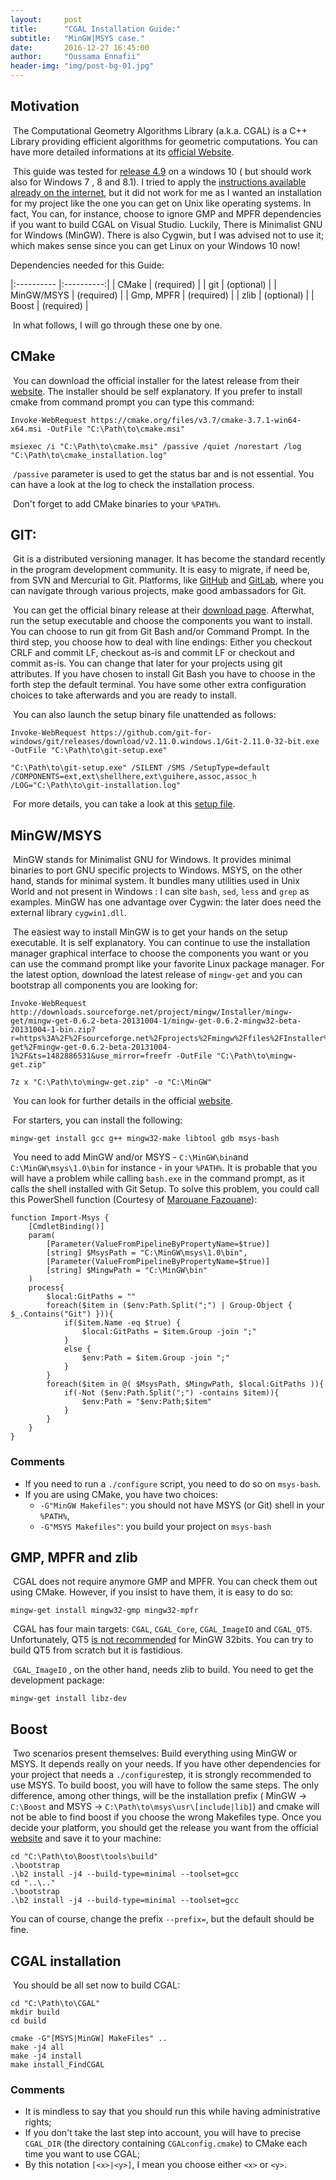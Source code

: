```yaml
---
layout:     post
title:      "CGAL Installation Guide:"
subtitle:   "MinGW|MSYS case."
date:       2016-12-27 16:45:00
author:     "Oussama Ennafii"
header-img: "img/post-bg-01.jpg"
---
```


## Motivation

&nbsp;The Computational Geometry Algorithms Library (a.k.a. CGAL) is a C++ Library providing efficient algorithms for geometric computations. You can have more detailed informations at its [official Website](https//www.cgal.org).

&nbsp;This guide was tested for [release 4.9](https//github.com/CGAL/cgal/releases/tag/releases%2FCGAL-4.9) on a windows 10 ( but should work also for Windows 7 , 8 and 8.1). I tried to apply the [instructions available already on the internet](http//www.cgal.org/download/windows.html#BuildingCGAL), but it did not work for me as I wanted an installation for my project like the one you can get on Unix like operating systems. In fact, You can, for instance, choose to ignore GMP and MPFR dependencies if you want to build CGAL on Visual Studio. Luckily, There is Minimalist GNU for Windows (MinGW). There is also Cygwin, but I was advised not to use it; which makes sense since you can get Linux on your Windows 10 now!

Dependencies needed for this Guide:

|:---------- |:----------:|
| CMake      | (required) |
| git        | (optional) |
| MinGW/MSYS | (required) |
| Gmp, MPFR  | (required) |
| zlib       | (optional) |
| Boost      | (required) |

&nbsp;In what follows, I will go through these one by one.

## CMake

&nbsp;You can download the official installer for the latest release from their [website](https://cmake.org/download/). The installer should be self explanatory. If you prefer to install cmake from command prompt you can type this command:

```shell
Invoke-WebRequest https://cmake.org/files/v3.7/cmake-3.7.1-win64-x64.msi -OutFile "C:\Path\to\cmake.msi"

msiexec /i "C:\Path\to\cmake.msi" /passive /quiet /norestart /log "C:\Path\to\cmake_installation.log"
````

&nbsp;`/passive` parameter is used to get the status bar and is not essential. You can have a look at the log to check the installation process.

&nbsp;Don't forget to add CMake binaries to your `%PATH%`.

## GIT:

&nbsp;Git is a distributed versioning manager. It has become the standard recently in the program development community. It is easy to migrate, if need be, from SVN and Mercurial to Git. Platforms, like [GitHub](https://github.com) and [GitLab](https://gitlab.com), where you can navigate through various projects, make good ambassadors for Git.

&nbsp;You can get the official binary release at their [download page](https://git-scm.com/download/win). Afterwhat, run the setup executable and choose the components you want to install. You can choose to run git from Git Bash and/or Command Prompt. In the third step, you choose how to deal with line endings: Either you checkout CRLF and commit LF, checkout as-is and commit LF or checkout and commit as-is. You can change that later for your projects using git attributes. If you have chosen to install Git Bash you have to choose in the forth step the default terminal. You have some other extra configuration choices to take afterwards and you are ready to install.

&nbsp;You can also launch the setup binary file unattended as follows:

```shell
Invoke-WebRequest https://github.com/git-for-windows/git/releases/download/v2.11.0.windows.1/Git-2.11.0-32-bit.exe -OutFile "C:\Path\to\git-setup.exe"

"C:\Path\to\git-setup.exe" /SILENT /SMS /SetupType=default /COMPONENTS=ext,ext\shellhere,ext\guihere,assoc,assoc_h /LOG="C:\Path\to\git-installation.log"
```

&nbsp;For more details, you can take a look at this [setup file](https://github.com/msysgit/msysgit/blob/master/share/WinGit/install.iss).

## MinGW/MSYS

&nbsp;MinGW stands for Minimalist GNU for Windows. It provides minimal binaries to port GNU specific projects to Windows. MSYS, on the other hand, stands for minimal system. It bundles many utilities used in Unix World and not present in Windows : I can site `bash`, `sed`, `less` and `grep` as examples. MinGW has one advantage over Cygwin: the later does need the external library `cygwin1.dll`.

&nbsp;The easiest way to install MinGW is to get your hands on the setup executable. It is self explanatory. You can continue to use the installation manager graphical interface to choose the components you want or you can use the command prompt like your favorite Linux package manager. For the latest option, download the latest release of `mingw-get` and you can bootstrap all components you are looking for:

```shell
Invoke-WebRequest http://downloads.sourceforge.net/project/mingw/Installer/mingw-get/mingw-get-0.6.2-beta-20131004-1/mingw-get-0.6.2-mingw32-beta-20131004-1-bin.zip?r=https%3A%2F%2Fsourceforge.net%2Fprojects%2Fmingw%2Ffiles%2FInstaller%2Fmingw-get%2Fmingw-get-0.6.2-beta-20131004-1%2F&ts=1482886531&use_mirror=freefr -OutFile "C:\Path\to\mingw-get.zip"

7z x "C:\Path\to\mingw-get.zip" -o "C:\MinGW"
```

&nbsp;You can look for further details in the official [website](http://www.mingw.org/wiki/getting_started).

&nbsp;For starters, you can install the following:

```shell
mingw-get install gcc g++ mingw32-make libtool gdb msys-bash
```

&nbsp;You need to add MinGW and/or MSYS - `C:\MinGW\bin`and `C:\MinGW\msys\1.0\bin` for instance - in your `%PATH%`. It is probable that you will have a problem while calling `bash.exe` in the command prompt, as it calls the shell installed with Git Setup. To solve this problem, you could call this PowerShell function (Courtesy of [Marouane Fazouane](https://github.com/fazouane-marouane)):

```shell
function Import-Msys {
    [CmdletBinding()]
    param(
        [Parameter(ValueFromPipelineByPropertyName=$true)]
        [string] $MsysPath = "C:\MinGW\msys\1.0\bin",
        [Parameter(ValueFromPipelineByPropertyName=$true)]
        [string] $MingwPath = "C:\MinGW\bin"
    )
    process{
        $local:GitPaths = ""
        foreach($item in ($env:Path.Split(";") | Group-Object { $_.Contains("Git") })){
            if($item.Name -eq $true) {
                $local:GitPaths = $item.Group -join ";"
            }
            else {
                $env:Path = $item.Group -join ";"
            }
        }
        foreach($item in @( $MsysPath, $MingwPath, $local:GitPaths )){
            if(-Not ($env:Path.Split(";") -contains $item)){
                $env:Path = "$env:Path;$item"
            }
        }
    }
}
```

### Comments

* If you need to run a `./configure` script, you need to do so on `msys-bash`.
* If you are using CMake, you have two choices:
    - `-G"MinGW Makefiles"`: you should not have MSYS (or Git) shell in your `%PATH%`,
    - `-G"MSYS Makefiles"`: you build your project on `msys-bash`

## GMP, MPFR and zlib

&nbsp;CGAL does not require anymore GMP and MPFR. You can check them out using CMake. However, if you insist to have them, it is easy to do so:

```shell
mingw-get install mingw32-gmp mingw32-mpfr
```

&nbsp;CGAL has four main targets: `CGAL`, `CGAL_Core`, `CGAL_ImageIO` and `CGAL_QT5`. Unfortunately, QT5 [is not recommended](https://wiki.qt.io/MinGW) for MinGW 32bits. You can try to build QT5 from scratch but it is fastidious.

&nbsp;`CGAL_ImageIO` , on the other hand, needs zlib to build. You need to get the development package:

```shell
mingw-get install libz-dev
```

## Boost

&nbsp;Two scenarios present themselves: Build everything using MinGW or MSYS. It depends really on your needs. If you have other dependencies for your project that needs a `./configure`step, it is strongly recommended to use MSYS. To build boost, you will have to follow the same steps. The only difference, among other things, will be the installation prefix ( MinGW -> `C:\Boost` and MSYS -> `C:\Path\to\msys\usr\[include|lib]`) and cmake will not be able to find boost if you choose the wrong Makefiles type. Once you decide your platform, you should get the release you want from the official [website](http://boost.org) and save it to your machine:

```shell
cd "C:\Path\to\Boost\tools\build"
.\bootstrap
.\b2 install -j4 --build-type=minimal --toolset=gcc
cd "..\.."
.\bootstrap
.\b2 install -j4 --build-type=minimal --toolset=gcc
```

You can of course, change the prefix `--prefix=`, but the default should be fine.

## CGAL installation

&nbsp;You should be all set now to build CGAL:

```shell
cd "C:\Path\to\CGAL"
mkdir build
cd build

cmake -G"[MSYS|MinGW] MakeFiles" ..
make -j4 all
make -j4 install
make install_FindCGAL
```

### Comments

* It is mindless to say that you should run this while having administrative rights;
* If you don't take the last step into account, you will have to precise `CGAL_DIR` (the directory containing `CGALconfig.cmake`) to CMake each time you want to use CGAL;
* By this notation `[<x>|<y>]`, I mean you choose either `<x>` or `<y>`.
